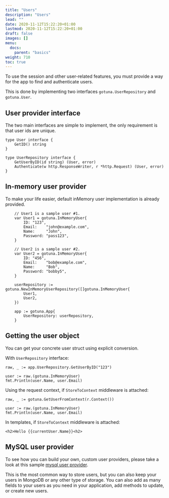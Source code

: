 ```yaml
---
title: "Users"
description: "Users"
lead: ""
date: 2020-11-12T15:22:20+01:00
lastmod: 2020-11-12T15:22:20+01:00
draft: false
images: []
menu: 
  docs:
    parent: "basics"
weight: 710
toc: true
---
```


To use the session and other user-related features, 
you must provide a way for the app to find and authenticate users.

This is done by implementing two interfaces `gotuna.UserRepository` and `gotuna.User`.

## User provider interface
The two main interfaces are simple to implement, the only requirement is 
that user ids are unique.
```
type User interface {
	GetID() string
}

type UserRepository interface {
	GetUserByID(id string) (User, error)
	Authenticate(w http.ResponseWriter, r *http.Request) (User, error)
}
```


## In-memory user provider
To make your life easier, default inMemory user implementation is already provided.

```
	// User1 is a sample user #1.
	var User1 = gotuna.InMemoryUser{
		ID: "123",
		Email:    "john@example.com",
		Name:     "John",
		Password: "pass123",
	}

	// User2 is a sample user #2.
	var User2 = gotuna.InMemoryUser{
		ID: "456",
		Email:    "bob@example.com",
		Name:     "Bob",
		Password: "bobby5",
	}

	userRepository := gotuna.NewInMemoryUserRepository([]gotuna.InMemoryUser{
		User1,
		User2,
	})

	app := gotuna.App{
		UserRepository: userRepository,
	}
```

## Getting the user object
You can get your concrete user struct using explicit conversion.

With `UserRepository` interface:
```
raw, _ := app.UserRepository.GetUserByID("123")

user := raw.(gotuna.InMemoryUser)
fmt.Println(user.Name, user.Email)
```

Using the request context, if `StoreToContext` middleware is attached:
```
raw, _ := gotuna.GetUserFromContext(r.Context())

user := raw.(gotuna.InMemoryUser)
fmt.Println(user.Name, user.Email)

```

In templates, if `StoreToContext` middleware is attached:
```
<h2>Hello {{currentUser.Name}}<h2>
```

## MySQL user provider
To see how you can build your own, custom user providers, please take a look 
at this sample [mysql user provider](https://github.com/gotuna/mysqlusers).

This is the most common way to store users, but you can also keep your users in MongoDB
or any other type of storage. You can also add as many fields to your users as 
you need in your application, add methods to update, or create new users.

